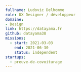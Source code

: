 ```yaml
---
fullname: Ludovic Delhomme
role: UX Designer / développeur
domaine:
- Design
link: https://datayama.fr
github: datayama38
missions:
  - start: 2021-03-03
    end: 2021-06-30
    status: independent
startups:
  - preuve-de-covoiturage
---
```


